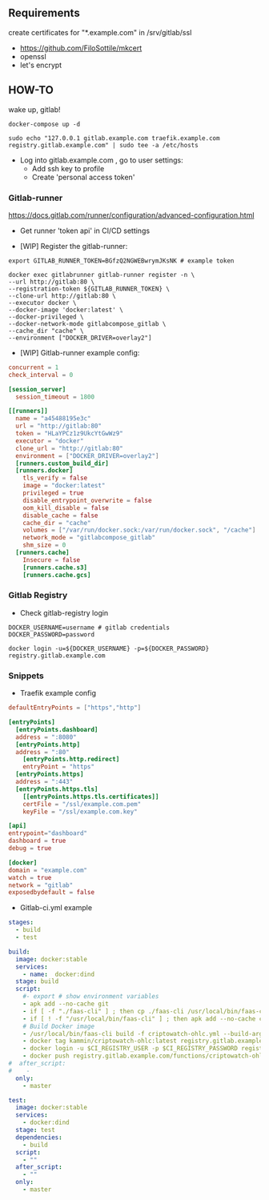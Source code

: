 
## Requirements

create certificates for "*.example.com" in /srv/gitlab/ssl

- https://github.com/FiloSottile/mkcert
- openssl
- let's encrypt

## HOW-TO

wake up, gitlab!

```shell
docker-compose up -d

sudo echo "127.0.0.1 gitlab.example.com traefik.example.com registry.gitlab.example.com" | sudo tee -a /etc/hosts
```

- Log into gitlab.example.com , go to user settings:
    - Add ssh key to profile
    - Create 'personal access token'


### Gitlab-runner
https://docs.gitlab.com/runner/configuration/advanced-configuration.html

- Get runner 'token api' in CI/CD settings

- [WIP] Register the gitlab-runner: 

```shell
export GITLAB_RUNNER_TOKEN=BGfzQ2NGWEBwrymJKsNK # example token

docker exec gitlabrunner gitlab-runner register -n \
--url http://gitlab:80 \
--registration-token ${GITLAB_RUNNER_TOKEN} \
--clone-url http://gitlab:80 \
--executor docker \
--docker-image 'docker:latest' \
--docker-privileged \
--docker-network-mode gitlabcompose_gitlab \
--cache_dir "cache" \
--environment ["DOCKER_DRIVER=overlay2"]
```

* [WIP] Gitlab-runner example config:

```toml
concurrent = 1
check_interval = 0

[session_server]
  session_timeout = 1800

[[runners]]
  name = "a45488195e3c"
  url = "http://gitlab:80"
  token = "HLaYPCz1z9UkcYtGwWz9"
  executor = "docker"
  clone_url = "http://gitlab:80"
  environment = ["DOCKER_DRIVER=overlay2"]
  [runners.custom_build_dir]
  [runners.docker]
    tls_verify = false
    image = "docker:latest"
    privileged = true
    disable_entrypoint_overwrite = false
    oom_kill_disable = false
    disable_cache = false
    cache_dir = "cache"
    volumes = ["/var/run/docker.sock:/var/run/docker.sock", "/cache"]
    network_mode = "gitlabcompose_gitlab"
    shm_size = 0
  [runners.cache]
    Insecure = false
    [runners.cache.s3]
    [runners.cache.gcs]
```

### Gitlab Registry

* Check gitlab-registry login

```shell
DOCKER_USERNAME=username # gitlab credentials
DOCKER_PASSWORD=password

docker login -u=${DOCKER_USERNAME} -p=${DOCKER_PASSWORD} registry.gitlab.example.com
```

### Snippets

- Traefik example config

```toml
defaultEntryPoints = ["https","http"]

[entryPoints]
  [entryPoints.dashboard]
  address = ":8080"
  [entryPoints.http]
  address = ":80"
    [entryPoints.http.redirect]
    entryPoint = "https"
  [entryPoints.https]
  address = ":443"
  [entryPoints.https.tls]
    [[entryPoints.https.tls.certificates]]
    certFile = "/ssl/example.com.pem"
    keyFile = "/ssl/example.com.key"

[api]
entrypoint="dashboard"
dashboard = true
debug = true

[docker]
domain = "example.com"
watch = true
network = "gitlab"
exposedbydefault = false

```

- Gitlab-ci.yml example

```yml
stages:
  - build
  - test

build:
  image: docker:stable
  services:
    - name:  docker:dind
  stage: build
  script:
    #- export # show environment variables
    - apk add --no-cache git
    - if [ -f "./faas-cli" ] ; then cp ./faas-cli /usr/local/bin/faas-cli || 0 ; fi
    - if [ ! -f "/usr/local/bin/faas-cli" ] ; then apk add --no-cache curl git && curl -sSL cli.openfaas.com | sh && chmod +x /usr/local/bin/faas-cli && cp /usr/local/bin/faas-cli ./faas-cli ; fi
    # Build Docker image
    - /usr/local/bin/faas-cli build -f criptowatch-ohlc.yml --build-arg ADDITIONAL_PACKAGE='make automake gcc musl-dev g++ python3-dev'
    - docker tag kammin/criptowatch-ohlc:latest registry.gitlab.example.com/functions/criptowatch-ohlc:latest 
    - docker login -u $CI_REGISTRY_USER -p $CI_REGISTRY_PASSWORD registry.gitlab.example.com
    - docker push registry.gitlab.example.com/functions/criptowatch-ohlc:latest
#  after_script:
#    - 
  only:
    - master

test:
  image: docker:stable
  services:
    - docker:dind
  stage: test
  dependencies:
    - build
  script:
    - ""
  after_script:
    - ""
  only:
    - master
```